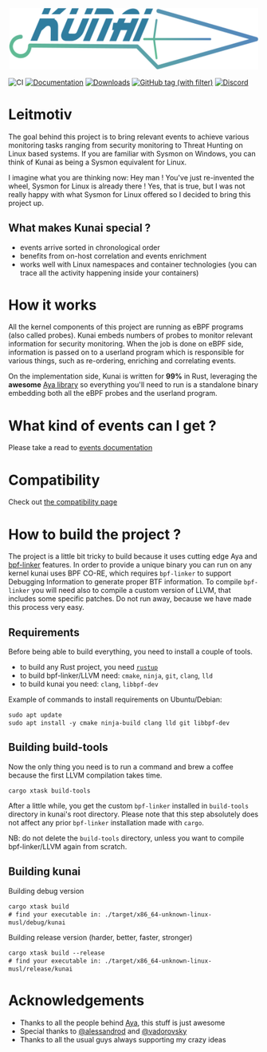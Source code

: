 <div align="center"><img src="assets/logo.svg" width="500"/></div>

![CI](https://img.shields.io/github/actions/workflow/status/0xrawsec/kunai/ci.yml?style=for-the-badge)
[![Documentation][docs-badge]][docs-link]
[![Downloads](https://img.shields.io/github/downloads/0xrawsec/kunai/total.svg?style=for-the-badge)]()
[![GitHub tag (with filter)](https://img.shields.io/github/v/tag/0xrawsec/kunai?style=for-the-badge&label=version&color=green)](https://github.com/0xrawsec/kunai/releases/latest)
[![Discord](https://img.shields.io/badge/Discord-chat-5865F2?style=for-the-badge&logo=discord)](https://discord.com/invite/AUMaBvHvNU)


[docs-badge]: https://img.shields.io/badge/docs-latest-blue.svg?style=for-the-badge&logo=docsdotrs
[docs-link]: https://why.kunai.rocks

# Leitmotiv

The goal behind this project is to bring relevant events to achieve 
various monitoring tasks ranging from security monitoring to Threat Hunting on 
Linux based systems. If you are familiar with Sysmon on Windows, you can think of Kunai as being a Sysmon equivalent for Linux.

I imagine what you are thinking now: Hey man ! You've just re-invented the wheel, 
Sysmon for Linux is already there ! Yes, that is true, but I was not really 
happy with what Sysmon for Linux offered so I decided to bring this project up.

## What makes Kunai special ?

* events arrive sorted in chronological order
* benefits from on-host correlation and events enrichment
* works well with Linux namespaces and container technologies (you can trace all the activity happening inside your containers)

# How it works

All the kernel components of this project are running as eBPF programs (also called probes). Kunai embeds numbers of probes to monitor relevant information for security monitoring. When the job is done on eBPF side, information is passed on to a userland program which is responsible for various things, such as re-ordering, enriching and correlating events.

On the implementation side, Kunai is written for **99%** in Rust, leveraging the **awesome** [Aya library](https://github.com/aya-rs/aya) so everything you'll need to run is a standalone binary embedding both all the eBPF probes and the userland program.

# What kind of events can I get ?

Please take a read to [events documentation](https://why.kunai.rocks/docs/category/kunai---events)

# Compatibility

Check out [the compatibility page](https://why.kunai.rocks/docs/compatibility)

# How to build the project ?

The project is a little bit tricky to build because it uses cutting edge Aya and [bpf-linker](https://github.com/aya-rs/bpf-linker) features.
In order to provide a unique binary you can run on any kernel kunai uses BPF CO-RE, which requires `bpf-linker` to support Debugging Information to generate proper BTF information. To compile `bpf-linker` you will need also to compile a custom version of LLVM, that includes some specific patches. Do not run away, because we have
made this process very easy.

## Requirements

Before being able to build everything, you need to install a couple of tools.

* to build any Rust project, you need [`rustup`](https://www.rust-lang.org/tools/install)
* to build bpf-linker/LLVM need: `cmake`, `ninja`, `git`, `clang`, `lld`
* to build kunai you need: `clang`, `libbpf-dev`

Example of commands to install requirements on Ubuntu/Debian:
```
sudo apt update
sudo apt install -y cmake ninja-build clang lld git libbpf-dev
```

## Building build-tools

Now the only thing you need is to run a command and brew a coffee because the first LLVM compilation takes time.

```
cargo xtask build-tools
```

After a little while, you get the custom `bpf-linker` installed in `build-tools` directory in kunai's root directory.
Please note that this step absolutely does not affect any prior `bpf-linker` installation made with `cargo`.

NB: do not delete the `build-tools` directory, unless you want to compile bpf-linker/LLVM again from scratch.

## Building kunai

Building debug version
```
cargo xtask build
# find your executable in: ./target/x86_64-unknown-linux-musl/debug/kunai
```

Building release version (harder, better, faster, stronger)
```
cargo xtask build --release
# find your executable in: ./target/x86_64-unknown-linux-musl/release/kunai
```


# Acknowledgements

* Thanks to all the people behind [Aya](https://github.com/aya-rs), this stuff is just awesome
* Special thanks to [@alessandrod](https://github.com/alessandrod) and [@vadorovsky](https://github.com/vadorovsky)
* Thanks to all the usual guys always supporting my crazy ideas 
